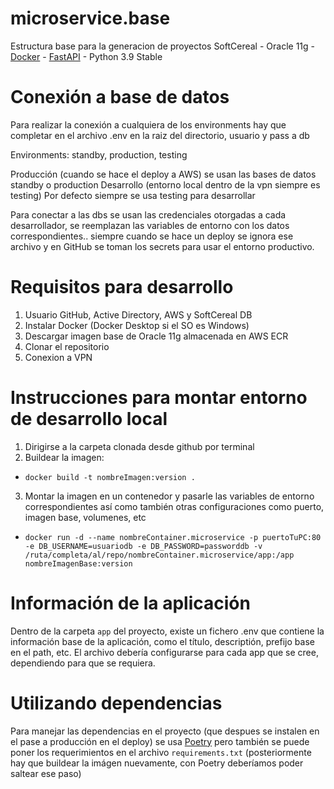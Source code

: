 # microservice.base
Estructura base para la generacion de proyectos SoftCereal - Oracle 11g - [Docker](https://www.docker.com/) - [FastAPI](https://fastapi.tiangolo.com/) - Python 3.9 Stable

# Conexión a base de datos
Para realizar la conexión a cualquiera de los environments hay que completar en el archivo .env en la raiz del directorio, usuario y pass a db 

Environments: standby, production, testing

Producción (cuando se hace el deploy a AWS) se usan las bases de datos standby o production
Desarrollo (entorno local dentro de la vpn siempre es testing)
Por defecto siempre se usa testing para desarrollar

Para conectar a las dbs se usan las credenciales otorgadas a cada desarrollador, se reemplazan las variables de entorno con los datos
correspondientes.. siempre cuando se hace un deploy se ignora ese archivo y en GitHub se toman los secrets para usar el entorno 
productivo.

# Requisitos para desarrollo
1. Usuario GitHub, Active Directory, AWS y SoftCereal DB
2. Instalar Docker (Docker Desktop si el SO es Windows)
3. Descargar imagen base de Oracle 11g almacenada en AWS ECR
4. Clonar el repositorio
5. Conexion a VPN

# Instrucciones para montar entorno de desarrollo local
1. Dirigirse a la carpeta clonada desde github por terminal
2. Buildear la imagen:
  - `docker build -t nombreImagen:version .`
3. Montar la imagen en un contenedor y pasarle las variables de entorno correspondientes así como también otras configuraciones como     puerto, imagen base, volumenes, etc
  - `docker run -d --name nombreContainer.microservice -p puertoTuPC:80 -e DB_USERNAME=usuariodb -e DB_PASSWORD=passworddb -v /ruta/completa/al/repo/nombreContainer.microservice/app:/app nombreImagenBase:version`

# Información de la aplicación
Dentro de la carpeta `app` del proyecto, existe un fichero .env que contiene la información base de la aplicación, como el título, descriptión, prefijo base en el path, etc.
El archivo debería configurarse para cada app que se cree, dependiendo para que se requiera.

# Utilizando dependencias
Para manejar las dependencias en el proyecto (que despues se instalen en el pase a producción en el deploy) se usa [Poetry](https://python-poetry.org/) pero también se puede poner los requerimientos en el archivo `requirements.txt` (posteriormente hay que buildear la imágen nuevamente, con Poetry deberíamos poder saltear ese paso)